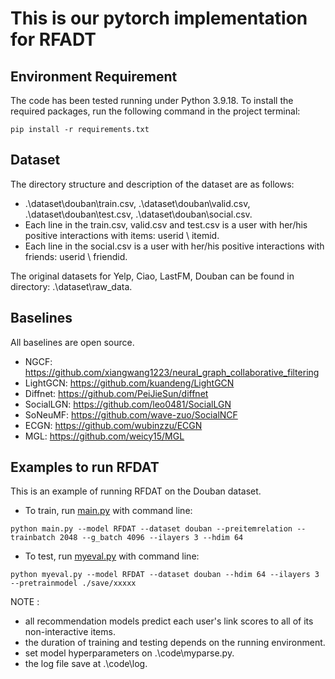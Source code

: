 # This is our pytorch implementation for RFADT

## Environment Requirement
The code has been tested running under Python 3.9.18. To install the required packages, run the following command in the project terminal:
```
pip install -r requirements.txt
```

## Dataset
The directory structure and description of the dataset are as follows:
  *  .\dataset\douban\train.csv, .\dataset\douban\valid.csv, .\dataset\douban\test.csv, .\dataset\douban\social.csv.
  *  Each line in the train.csv, valid.csv and test.csv is a user with her/his positive interactions with items: userid \ itemid.
  *  Each line in the social.csv is a user with her/his positive interactions with friends: userid \ friendid.

The original datasets for Yelp, Ciao, LastFM, Douban can be found in directory: .\dataset\raw_data.

## Baselines
All baselines are open source.
  * NGCF: https://github.com/xiangwang1223/neural_graph_collaborative_filtering
  * LightGCN: https://github.com/kuandeng/LightGCN
  * Diffnet: https://github.com/PeiJieSun/diffnet
  * SocialLGN: https://github.com/leo0481/SocialLGN
  * SoNeuMF: https://github.com/wave-zuo/SocialNCF
  * ECGN: https://github.com/wubinzzu/ECGN
  * MGL: https://github.com/weicy15/MGL


## Examples to run RFDAT
This is an example of running RFDAT on the Douban dataset.
  * To train, run [main.py](./main.py) with command line:
```
python main.py --model RFDAT --dataset douban --preitemrelation --trainbatch 2048 --g_batch 4096 --ilayers 3 --hdim 64
```
  * To test, run [myeval.py](./myeval.py) with command line:
```
python myeval.py --model RFDAT --dataset douban --hdim 64 --ilayers 3 --pretrainmodel ./save/xxxxx
```

NOTE :
  * all recommendation models predict each user's link scores to all of its non-interactive items.
  * the duration of training and testing depends on the running environment.
  * set model hyperparameters on .\code\myparse.py.
  * the log file save at .\code\log.
